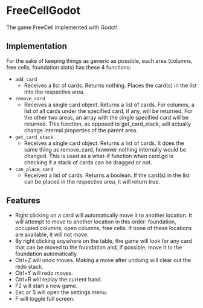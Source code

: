 # FreeCellGodot
The game FreeCell implemented with Godot!


## Implementation

For the sake of keeping things as generic as possible, each area (columns, free cells, foundation slots) has these 4 functions:

- `add_card`
	- Receives a list of cards. Returns nothing. Places the card(s) in the list into the respective area.
- `remove_card`
	- Receives a single card object. Returns a list of cards. For columns, a list of all cards under the specified card, if any, will be returned. For the other two areas, an array with the single specified card will be returned. This function, as opposed to get_card_stack, will actually change internal properties of the parent area.
- `get_card_stack`
	- Receives a single card object. Returns a list of cards. It does the same thing as remove_card, however nothing internally would be changed. This is used as a what-if function when card.gd is checking if a stack of cards can be dragged or not.
- `can_place_card`
	- Received a list of cards. Returns a boolean. If the card(s) in the list can be placed in the respective area, it will return true.

## Features

- Right clicking on a card will automatically move it to another location. It will attempt to move to another location in this order: foundation, occupied columns, open columns, free cells. If none of these locations are available, it will not move.
- By right clicking anywhere on the table, the game will look for any card that can be moved to the foundation and, if possible, move it to the foundation automatically.
- Ctrl+Z will undo moves. Making a move after undoing will clear out the redo stack.
- Ctrl+Y will redo moves.
- Ctrl+R will replay the current hand.
- F2 will start a new game.
- Esc or S will open the settings menu.
- F will toggle full screen.
